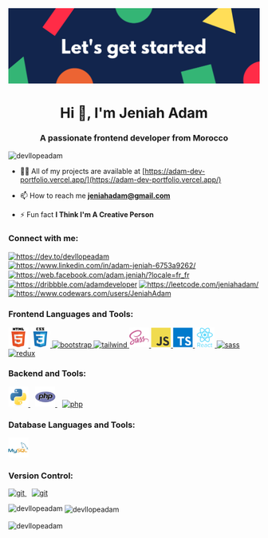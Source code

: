 <img src="Colorful Shapes Header Banner.png" />
<h1 align="center">Hi 👋, I'm Jeniah Adam</h1>
<h3 align="center">A passionate frontend developer from Morocco</h3>

<p align="left"> <img
    src="https://komarev.com/ghpvc/?username=devllopeadam&label=Profile%20views&color=0e75b6&style=flat"
    alt="devllopeadam" /> </p>

- 👨‍💻 All of my projects are available at
[https://adam-dev-portfolio.vercel.app/](https://adam-dev-portfolio.vercel.app/)

- 📫 How to reach me **jeniahadam@gmail.com**

- ⚡ Fun fact **I Think I'm A Creative Person**

<h3 align="left">Connect with me:</h3>
<p align="left">
  <a href="https://dev.to/https://dev.to/devllopeadam"
    target="blank"><img align="center"
      src="https://raw.githubusercontent.com/rahuldkjain/github-profile-readme-generator/master/src/images/icons/Social/devto.svg"
      alt="https://dev.to/devllopeadam"
      height="30"
      width="40" /></a>
  <a href="https://linkedin.com/in/https://www.linkedin.com/in/adam-jeniah-6753a9262/"
    target="blank"><img align="center"
      src="https://raw.githubusercontent.com/rahuldkjain/github-profile-readme-generator/master/src/images/icons/Social/linked-in-alt.svg"
      alt="https://www.linkedin.com/in/adam-jeniah-6753a9262/"
      height="30"
      width="40" /></a>
  <a href="https://fb.com/https://web.facebook.com/adam.jeniah/?locale=fr_fr"
    target="blank"><img align="center"
      src="https://raw.githubusercontent.com/rahuldkjain/github-profile-readme-generator/master/src/images/icons/Social/facebook.svg"
      alt="https://web.facebook.com/adam.jeniah/?locale=fr_fr"
      height="30"
      width="40" /></a>
  <a href="https://dribbble.com/https://dribbble.com/adamdeveloper"
    target="blank"><img align="center"
      src="https://raw.githubusercontent.com/rahuldkjain/github-profile-readme-generator/master/src/images/icons/Social/dribbble.svg"
      alt="https://dribbble.com/adamdeveloper"
      height="30"
      width="40" /></a>
  <a href="https://www.leetcode.com/https://leetcode.com/jeniahadam/"
    target="blank"><img align="center"
      src="https://raw.githubusercontent.com/rahuldkjain/github-profile-readme-generator/master/src/images/icons/Social/leet-code.svg"
      alt="https://leetcode.com/jeniahadam/"
      height="30"
      width="40" /></a>
  <a href="https://www.codewars.com/users/JeniahAdam"
    target="blank"><img align="center"
      src="https://www.codewars.com/packs/assets/logo.f607a0fb.svg"
      alt="https://www.codewars.com/users/JeniahAdam"
      height="30"
      width="40" /></a>

</p>

<h3 align="left">Frontend Languages and Tools:</h3>
<p align="left">
  <a href="https://www.w3.org/html/"
    target="_blank"
    rel="noreferrer"> <img
      src="https://raw.githubusercontent.com/devicons/devicon/master/icons/html5/html5-original-wordmark.svg"
      alt="html5"
      width="40"
      height="40" />
  </a>
  <a href="https://www.w3schools.com/css/"
    target="_blank"
    rel="noreferrer"> <img
      src="https://raw.githubusercontent.com/devicons/devicon/master/icons/css3/css3-original-wordmark.svg"
      alt="css3"
      width="40"
      height="40" />
  </a>
  <a href="https://getbootstrap.com"
    target="_blank"
    rel="noreferrer"> <img src="https://cdn.jsdelivr.net/gh/devicons/devicon/icons/bootstrap/bootstrap-original.svg"
      alt="bootstrap"
      width="40"
      height="40" />
  </a>
  <a href="https://tailwindcss.com/"
    target="_blank"
    rel="noreferrer"> <img src="https://www.vectorlogo.zone/logos/tailwindcss/tailwindcss-icon.svg"
      alt="tailwind"
      width="40"
      height="40" />
  </a>
  <a href="https://sass-lang.com"
    target="_blank"
    rel="noreferrer"> <img src="https://raw.githubusercontent.com/devicons/devicon/master/icons/sass/sass-original.svg"
      alt="sass"
      width="40"
      height="40" />
  </a>
  <a href="https://developer.mozilla.org/en-US/docs/Web/JavaScript"
    target="_blank"
    rel="noreferrer"> <img
      src="https://raw.githubusercontent.com/devicons/devicon/master/icons/javascript/javascript-original.svg"
      alt="javascript"
      width="40"
      height="40" />
  </a>
  <a href="https://www.typescriptlang.org/"
    target="_blank"
    rel="noreferrer"> <img
      src="https://raw.githubusercontent.com/devicons/devicon/master/icons/typescript/typescript-original.svg"
      alt="typescript"
      width="40"
      height="40" />
  </a>
  <a href="https://reactjs.org/"
    target="_blank"
    rel="noreferrer"> <img
      src="https://raw.githubusercontent.com/devicons/devicon/master/icons/react/react-original-wordmark.svg"
      alt="react"
      width="40"
      height="40" />
  </a>
  <a href="https://nextjs.org"
    target="_blank"
    rel="noreferrer"> <img src="https://cdn.jsdelivr.net/gh/devicons/devicon/icons/nextjs/nextjs-original.svg"
      alt="sass"
      width="40"
      height="40" />
  </a>
  <a href="https://redux-toolkit.js.org/"
    target="_blank"
    rel="noreferrer"> <img src="https://www.svgrepo.com/show/303557/redux-logo.svg"
      alt="redux"
      width="40"
      height="40" />
  </a>
</p>
<h3 align="left">Backend and Tools:</h3>
<p align="left">
  <a href="https://www.python.org"
    target="_blank"
    rel="noreferrer"> <img
      src="https://raw.githubusercontent.com/devicons/devicon/master/icons/python/python-original.svg"
      alt="python"
      width="40"
      height="40" />
  </a>
  <a style="margin-left: 10px;"
    href="https://www.php.net"
    target="_blank"
    rel="noreferrer"> <img src="https://raw.githubusercontent.com/devicons/devicon/master/icons/php/php-original.svg"
      alt="php"
      width="40"
      height="40" />
  </a>
  <a style="margin-left: 10px;"
    href="https://strapi.io/"
    target="_blank"
    rel="noreferrer"> <img
      src="https://images.spr.so/cdn-cgi/imagedelivery/j42No7y-dcokJuNgXeA0ig/32f3a89c-99c4-466f-8536-dd75f65fa320/Strapi-Monogram/w=128,quality=90,fit=scale-down"
      alt="php"
      width="40"
      height="40" />
  </a>

</p>

<h3 align="left">Database Languages and Tools:</h3>

<p align="left">
  <a href="https://www.mysql.com/"
    target="_blank"
    rel="noreferrer"> <img
      src="https://raw.githubusercontent.com/devicons/devicon/master/icons/mysql/mysql-original-wordmark.svg"
      alt="mysql"
      width="40"
      height="40" />
  </a>
</p>

<h3 align="left">Version Control: </h3>

<p align="left">
  <a style="margin-right: 10px;"
    href="https://git-scm.com/"
    target="_blank"
    rel="noreferrer"> <img src="https://www.vectorlogo.zone/logos/git-scm/git-scm-icon.svg"
      alt="git"
      width="40"
      height="40" />
  </a>
  <a href="https://github.com/"
    target="_blank"
    rel="noreferrer"> <img src="https://cdn.jsdelivr.net/gh/devicons/devicon/icons/github/github-original.svg"
      alt="git"
      width="40"
      height="40" />
  </a>
</p>

<p><img align="left"
    src="https://github-readme-stats.vercel.app/api/top-langs?username=devllopeadam&show_icons=true&locale=en&layout=compact"
    alt="devllopeadam" /></p>

<p>&nbsp;<img align="center"
    src="https://github-readme-stats.vercel.app/api?username=devllopeadam&show_icons=true&locale=en"
    alt="devllopeadam" /></p>

<p><img align="center"
    src="https://github-readme-streak-stats.herokuapp.com/?user=devllopeadam&"
    alt="devllopeadam" /></p>
